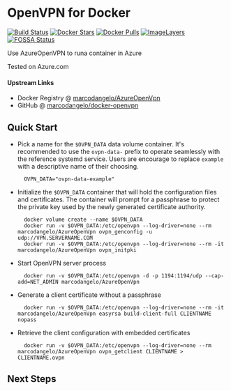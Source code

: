 # OpenVPN for Docker

[![Build Status](https://travis-ci.org/marcodangelo/docker-openvpn.svg)](https://travis-ci.org/marcodangelo/docker-openvpn)
[![Docker Stars](https://img.shields.io/docker/stars/marcodangelo/AzureOpenVpn.svg)](https://hub.docker.com/r/marcodangelo/AzureOpenVpn/)
[![Docker Pulls](https://img.shields.io/docker/pulls/marcodangelo/AzureOpenVpn.svg)](https://hub.docker.com/r/marcodangelo/AzureOpenVpn/)
[![ImageLayers](https://images.microbadger.com/badges/image/marcodangelo/AzureOpenVpn.svg)](https://microbadger.com/#/images/marcodangelo/AzureOpenVpn)
[![FOSSA Status](https://app.fossa.io/api/projects/git%2Bgithub.com%2Fmarcodangelo%2Fdocker-openvpn.svg?type=shield)](https://app.fossa.io/projects/git%2Bgithub.com%2Fmarcodangelo%2Fdocker-openvpn?ref=badge_shield)


Use AzureOpenVPN to runa container in Azure 

Tested on Azure.com

#### Upstream Links

* Docker Registry @ [marcodangelo/AzureOpenVpn](https://hub.docker.com/r/marcodangelo/AzureOpenVpn/)
* GitHub @ [marcodangelo/docker-openvpn](https://github.com/marcodangelo/docker-openvpn)

## Quick Start

* Pick a name for the `$OVPN_DATA` data volume container. It's recommended to
  use the `ovpn-data-` prefix to operate seamlessly with the reference systemd
  service.  Users are encourage to replace `example` with a descriptive name of
  their choosing.

        OVPN_DATA="ovpn-data-example"

* Initialize the `$OVPN_DATA` container that will hold the configuration files
  and certificates.  The container will prompt for a passphrase to protect the
  private key used by the newly generated certificate authority.

        docker volume create --name $OVPN_DATA
        docker run -v $OVPN_DATA:/etc/openvpn --log-driver=none --rm marcodangelo/AzureOpenVpn ovpn_genconfig -u udp://VPN.SERVERNAME.COM
        docker run -v $OVPN_DATA:/etc/openvpn --log-driver=none --rm -it marcodangelo/AzureOpenVpn ovpn_initpki

* Start OpenVPN server process

        docker run -v $OVPN_DATA:/etc/openvpn -d -p 1194:1194/udp --cap-add=NET_ADMIN marcodangelo/AzureOpenVpn

* Generate a client certificate without a passphrase

        docker run -v $OVPN_DATA:/etc/openvpn --log-driver=none --rm -it marcodangelo/AzureOpenVpn easyrsa build-client-full CLIENTNAME nopass

* Retrieve the client configuration with embedded certificates

        docker run -v $OVPN_DATA:/etc/openvpn --log-driver=none --rm marcodangelo/AzureOpenVpn ovpn_getclient CLIENTNAME > CLIENTNAME.ovpn

## Next Steps

#